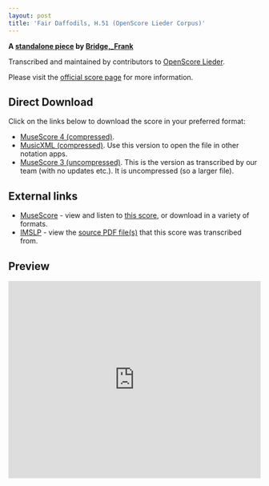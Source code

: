 ```yaml
---
layout: post
title: 'Fair Daffodils, H.51 (OpenScore Lieder Corpus)'
---
```


__A [standalone piece](https://fourscoreandmore.org/openscore/lieder/Bridge,_Frank/_/) by [Bridge,_Frank](https://fourscoreandmore.org/openscore/lieder/Bridge,_Frank)__

Transcribed and maintained by contributors to [OpenScore Lieder].

Please visit the [official score page] for more information.

[official score page]: https://musescore.com/openscore-lieder-corpus/scores/6257518
[OpenScore Lieder]: https://musescore.com/openscore-lieder-corpus

## Direct Download

Click on the links below to download the score in your preferred format:
- [MuseScore 4 (compressed)](https://fourscoreandmore.org/openscore/lieder/Bridge,_Frank/_/Fair_Daffodils,_H.51.mscz).
- [MusicXML (compressed)](https://fourscoreandmore.org/openscore/lieder/Bridge,_Frank/_/Fair_Daffodils,_H.51.mxl). Use this version to open the file in other notation apps.
- [MuseScore 3 (uncompressed)](https://raw.githubusercontent.com/OpenScore/Lieder/refs/heads/main/scores/Bridge,_Frank/_/Fair_Daffodils,_H.51/lc6257518.mscx). This is the version as transcribed by our team (with no updates etc.). It is uncompressed (so a larger file).

## External links

- [MuseScore] - view and listen to [this score][MuseScore], or download in a variety of formats.
- [IMSLP] - view the [source PDF file(s)][IMSLP] that this score was transcribed from.

[MuseScore]: https://musescore.com/score/6257518
[IMSLP]: https://imslp.org/wiki/Special:ReverseLookup/212407

## Preview

<iframe width="100%" height="394" src="https://musescore.com/openscore-lieder-corpus/scores/6257518/embed" frameborder="0" allowfullscreen allow="autoplay; fullscreen"></iframe>
